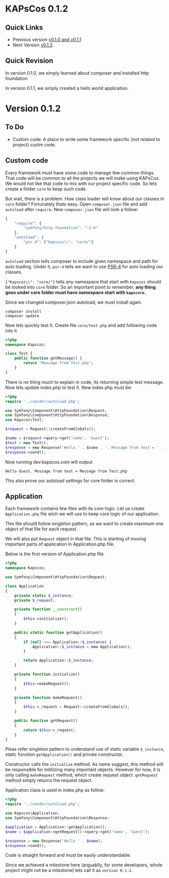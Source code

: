 # KAPsCos 0.1.2

## Quick Links

* Previous version [v0.1.0 and v0.1.1](README.md)
* Next Version [v0.1.3](v0.1.3.md)

## Quick Revision

In version 0.1.0, we simply learned about composer and installed http foundation

In version 0.1.1, we simply created a hello world application.

# Version 0.1.2

## To Do

* Custom code: A place to write some framework specific (not related to project) custm code.

## Custom code

Every framework must have some code to manage few common things. That code will be common to all the projects we will make using KAPsCos. We would not like that code to mix with our project specific code. So lets create a folder `core` to keep such code.

But wait, there is a problem. How class loader will know about our classes in `core` folder? Fortunately thats easy. Open `composer.json` file and add `autoload` after `require`. New `composer.json` file will look a follow:

```javascript
{
    "require": {
        "symfony/http-foundation": "~2.6"
    },
    "autoload": {
        "psr-4": {"Kapscos\\": "core/"}
    }
}
```

`autoload` section tells composer to include given namespace and path for auto loading. Under it, `psr-4` tells we want to use [PSR-4] for auto loading our classes.

`{"Kapscos\\": "core/"}` tells any namespace that start with `Kapscos` should be looked into `core` folder. So an important point to remember, **any thing goes under core folder must have namespace start with `kapscore`.**

Since we changed composer.json autoload, we must install again.

```
composer install
composer update
```

Now lets quickly test it. Create file `core/test.php` and add following code into it.

```php
<?php
namespace Kapscos;

class Test {
    public function getMessage() {
        return "Message from Test.php";
    }
}
```

There is no thing much to explain in code, its returning simple test message. Now lets update index.php to test it. New index.php must be:

```php
<?php
require '../vendor/autoload.php';

use Symfony\Component\HttpFoundation\Request;
use Symfony\Component\HttpFoundation\Response;
use Kapscos\Test;

$request = Request::createFromGlobals();

$name = $request->query->get('name', 'Guest');
$test = new Test();
$response = new Response('Hello ' . $name . '. Message from test = ' . $test->getMessage());
$response->send();
```

Now running dev.kapscos.com will output

```
Hello Guest. Message from test = Message from Test.php
```

This also prove our autoload settings for core folder is correct.

## Application

Each framework contains few files with its core logic. Let us create `Application.php` file wich we will use to keep core logic of our application.

This file should follow singleton pattern, as we want to create maximum one object of that file for each request.

We will also put `Request` object in that file. This is starting of moving important parts of application in Application.php file.

Below is the first version of Application.php file.

```php
<?php
namespace Kapscos;

use Symfony\Component\HttpFoundation\Request;

class Application
{
    private static $_instance;
    private $_request;

    private function __construct()
    {
        $this->initialize();
    }

    public static function getApplication()
    {
        if (null === Application::$_instance) {
            Application::$_instance = new Application();
        }

        return Application::$_instance;
    }

    private function initialize()
    {
        $this->makeRequest();
    }

    private function makeRequest()
    {
        $this->_request = Request::createFromGlobals();
    }

    public function getRequest()
    {
        return $this->_request;
    }
}
```

Pleas refer singleton pattern to understand use of static variable `$_instance`, static function `getApplication()` and private constructor.

Constructor calls the `initialize` method. As name suggest, this method will be responsible for initilizing many important objects. However for now, it is only calling `makeRequest` method, which create request object. `getRequest` method simply returns the request object.

Application class is used in index.php as follow:

```php
<?php
require '../vendor/autoload.php';

use Kapscos\Application;
use Symfony\Component\HttpFoundation\Response;

$application = Application::getApplication();
$name = $application->getRequest()->query->get('name', 'Guest');

$response = new Response('Hello ' . $name);
$response->send();
```

Code is straight forward and must be easily understandable.

Since we achieved a milestone here (arguablly, for some developers, whole project might not be a milestone) lets call it as `version 0.1.2`.

[PSR-4]: http://www.php-fig.org/psr/psr-4/

